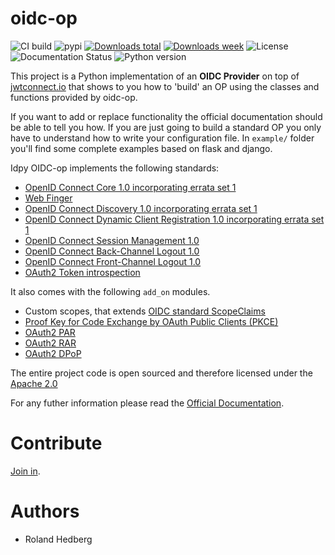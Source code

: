 # oidc-op

![CI build](https://github.com/IdentityPython/oidc-op/workflows/oidc-op/badge.svg)
![pypi](https://img.shields.io/pypi/v/oidcop.svg)
[![Downloads total](https://pepy.tech/badge/oidcop)](https://pepy.tech/project/oidcop)
[![Downloads week](https://pepy.tech/badge/oidcop/week)](https://pepy.tech/project/oidcop)
![License](https://img.shields.io/badge/license-Apache%202-blue.svg)
![Documentation Status](https://readthedocs.org/projects/oidcop/badge/?version=latest)
![Python version](https://img.shields.io/badge/python-3.7%20%7C%203.8%20%7C%203.9-blue.svg)

This project is a Python implementation of an **OIDC Provider** on top of [jwtconnect.io](https://jwtconnect.io/) that shows to you how to 'build' an OP using the classes and functions provided by oidc-op.

If you want to add or replace functionality the official documentation should be able to tell you how.
If you are just going to build a standard OP you only have to understand how to write your configuration file.
In `example/` folder you'll find some complete examples based on flask and django.

Idpy OIDC-op implements the following standards:

* [OpenID Connect Core 1.0 incorporating errata set 1](https://openid.net/specs/openid-connect-core-1_0.html)
* [Web Finger](https://openid.net/specs/openid-connect-discovery-1_0.html#IssuerDiscovery)
* [OpenID Connect Discovery 1.0 incorporating errata set 1](https://openid.net/specs/openid-connect-discovery-1_0.html)
* [OpenID Connect Dynamic Client Registration 1.0 incorporating errata set 1](https://openid.net/specs/openid-connect-registration-1_0.html)
* [OpenID Connect Session Management 1.0](https://openid.net/specs/openid-connect-session-1_0.html)
* [OpenID Connect Back-Channel Logout 1.0](https://openid.net/specs/openid-connect-backchannel-1_0.html)
* [OpenID Connect Front-Channel Logout 1.0](https://openid.net/specs/openid-connect-frontchannel-1_0.html)
* [OAuth2 Token introspection](https://tools.ietf.org/html/rfc7662)

It also comes with the following `add_on` modules.

* Custom scopes, that extends [OIDC standard ScopeClaims](https://openid.net/specs/openid-connect-core-1_0.html#ScopeClaims)
* [Proof Key for Code Exchange by OAuth Public Clients (PKCE)](https://tools.ietf.org/html/rfc7636)
* [OAuth2 PAR](https://datatracker.ietf.org/doc/html/rfc9126)
* [OAuth2 RAR](https://datatracker.ietf.org/doc/html/draft-ietf-oauth-rar)
* [OAuth2 DPoP](https://tools.ietf.org/id/draft-fett-oauth-dpop-04.html)

The entire project code is open sourced and therefore licensed under the [Apache 2.0](https://en.wikipedia.org/wiki/Apache_License)

For any futher information please read the [Official Documentation](https://oidcop.readthedocs.io/en/latest/).


# Contribute

[Join in](https://idpy.org/contribute/).


# Authors

- Roland Hedberg
